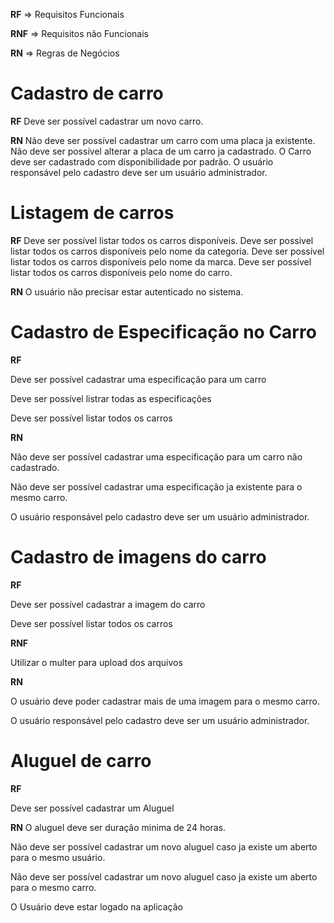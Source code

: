 **RF** => Requisitos Funcionais 

**RNF** => Requisitos não Funcionais

**RN** => Regras de Negócios

# Cadastro de carro

**RF**
Deve ser possível cadastrar um novo carro.

**RN**
Não deve ser possível cadastrar um carro com uma placa ja existente.
Não deve ser possível alterar a placa de um carro ja cadastrado.
O Carro deve ser cadastrado com disponibilidade por padrão.
O usuário responsável pelo cadastro deve ser um usuário administrador.


# Listagem de carros

**RF**
Deve ser possível listar todos os carros disponíveis.
Deve ser possível listar todos os carros disponíveis pelo nome da categoria.
Deve ser possível listar todos os carros disponíveis pelo nome da marca.
Deve ser possível listar todos os carros disponíveis pelo nome do carro.

**RN**
O usuário não precisar estar autenticado no sistema.

# Cadastro de Especificação no Carro

**RF**

Deve ser possível cadastrar uma especificação para um carro

Deve ser possível listrar todas as especificações

Deve ser possível listar todos os carros

**RN**

Não deve ser possível cadastrar uma especificação para um carro não cadastrado.

Não deve ser possível cadastrar uma especificação ja existente para o mesmo carro.

O usuário responsável pelo cadastro deve ser um usuário administrador.

# Cadastro de imagens do carro

**RF**

Deve ser possível cadastrar a imagem do carro

Deve ser possível listar todos os carros

**RNF**

Utilizar o multer para upload dos arquivos

**RN**

O usuário deve poder cadastrar mais de uma imagem para o mesmo carro.

O usuário responsável pelo cadastro deve ser um usuário administrador.


# Aluguel de carro

**RF**

Deve ser possível cadastrar um Aluguel

**RN**
O aluguel deve ser duração minima de 24 horas.

Não deve ser possível cadastrar um novo aluguel caso ja existe um aberto para o mesmo usuário.

Não deve ser possível cadastrar um novo aluguel caso ja existe um aberto para o mesmo carro.

O Usuário deve estar logado na aplicação